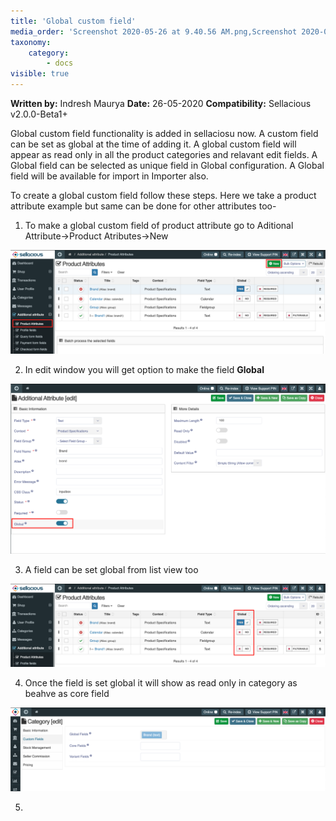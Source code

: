 ```yaml
---
title: 'Global custom field'
media_order: 'Screenshot 2020-05-26 at 9.40.56 AM.png,Screenshot 2020-05-26 at 9.43.55 AM.png,Screenshot 2020-05-26 at 9.49.41 AM.png,Screenshot 2020-05-26 at 9.55.45 AM.png'
taxonomy:
    category:
        - docs
visible: true
---
```


**Written by:** Indresh Maurya
**Date:** 26-05-2020
**Compatibility:** Sellacious v2.0.0-Beta1+

Global custom field functionality is added in sellaciosu now. A custom field can be set as global at the time of adding it. A global custom field will appear as read only in all the product categories and relavant edit fields. A Global field can be selected as unique field in Global configuration. A Global field will be available for import in Importer also.

To create a global custom field follow these steps. Here we take a product attribute example but same can be done for other attributes too-

1. To make a global custom field of product attribute go to Aditional Attribute->Product Atributes->New

![](Screenshot%202020-05-26%20at%209.40.56%20AM.png)

2. In edit window you will get option to make the field **Global**

![](Screenshot%202020-05-26%20at%209.43.55%20AM.png)

3. A field can be set global from list view too

![](Screenshot%202020-05-26%20at%209.49.41%20AM.png)

4. Once the field is set global it will show as read only in category as beahve as core field

![](Screenshot%202020-05-26%20at%209.55.45%20AM.png)

5. 